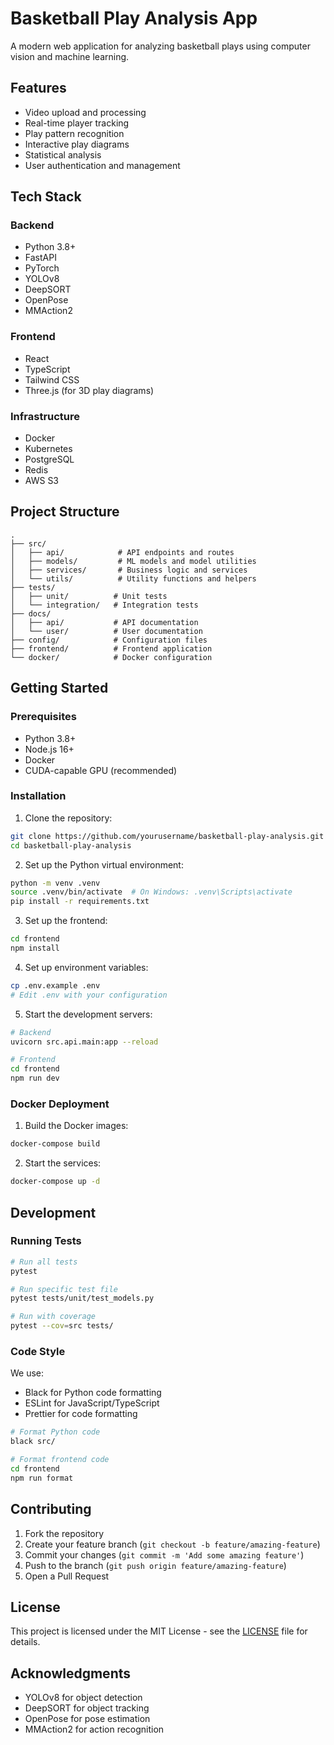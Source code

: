 # Basketball Play Analysis App

A modern web application for analyzing basketball plays using computer vision and machine learning.

## Features

- Video upload and processing
- Real-time player tracking
- Play pattern recognition
- Interactive play diagrams
- Statistical analysis
- User authentication and management

## Tech Stack

### Backend
- Python 3.8+
- FastAPI
- PyTorch
- YOLOv8
- DeepSORT
- OpenPose
- MMAction2

### Frontend
- React
- TypeScript
- Tailwind CSS
- Three.js (for 3D play diagrams)

### Infrastructure
- Docker
- Kubernetes
- PostgreSQL
- Redis
- AWS S3

## Project Structure

```
.
├── src/
│   ├── api/            # API endpoints and routes
│   ├── models/         # ML models and model utilities
│   ├── services/       # Business logic and services
│   └── utils/          # Utility functions and helpers
├── tests/
│   ├── unit/          # Unit tests
│   └── integration/   # Integration tests
├── docs/
│   ├── api/           # API documentation
│   └── user/          # User documentation
├── config/            # Configuration files
├── frontend/          # Frontend application
└── docker/            # Docker configuration
```

## Getting Started

### Prerequisites

- Python 3.8+
- Node.js 16+
- Docker
- CUDA-capable GPU (recommended)

### Installation

1. Clone the repository:
```bash
git clone https://github.com/yourusername/basketball-play-analysis.git
cd basketball-play-analysis
```

2. Set up the Python virtual environment:
```bash
python -m venv .venv
source .venv/bin/activate  # On Windows: .venv\Scripts\activate
pip install -r requirements.txt
```

3. Set up the frontend:
```bash
cd frontend
npm install
```

4. Set up environment variables:
```bash
cp .env.example .env
# Edit .env with your configuration
```

5. Start the development servers:
```bash
# Backend
uvicorn src.api.main:app --reload

# Frontend
cd frontend
npm run dev
```

### Docker Deployment

1. Build the Docker images:
```bash
docker-compose build
```

2. Start the services:
```bash
docker-compose up -d
```

## Development

### Running Tests

```bash
# Run all tests
pytest

# Run specific test file
pytest tests/unit/test_models.py

# Run with coverage
pytest --cov=src tests/
```

### Code Style

We use:
- Black for Python code formatting
- ESLint for JavaScript/TypeScript
- Prettier for code formatting

```bash
# Format Python code
black src/

# Format frontend code
cd frontend
npm run format
```

## Contributing

1. Fork the repository
2. Create your feature branch (`git checkout -b feature/amazing-feature`)
3. Commit your changes (`git commit -m 'Add some amazing feature'`)
4. Push to the branch (`git push origin feature/amazing-feature`)
5. Open a Pull Request

## License

This project is licensed under the MIT License - see the [LICENSE](LICENSE) file for details.

## Acknowledgments

- YOLOv8 for object detection
- DeepSORT for object tracking
- OpenPose for pose estimation
- MMAction2 for action recognition 